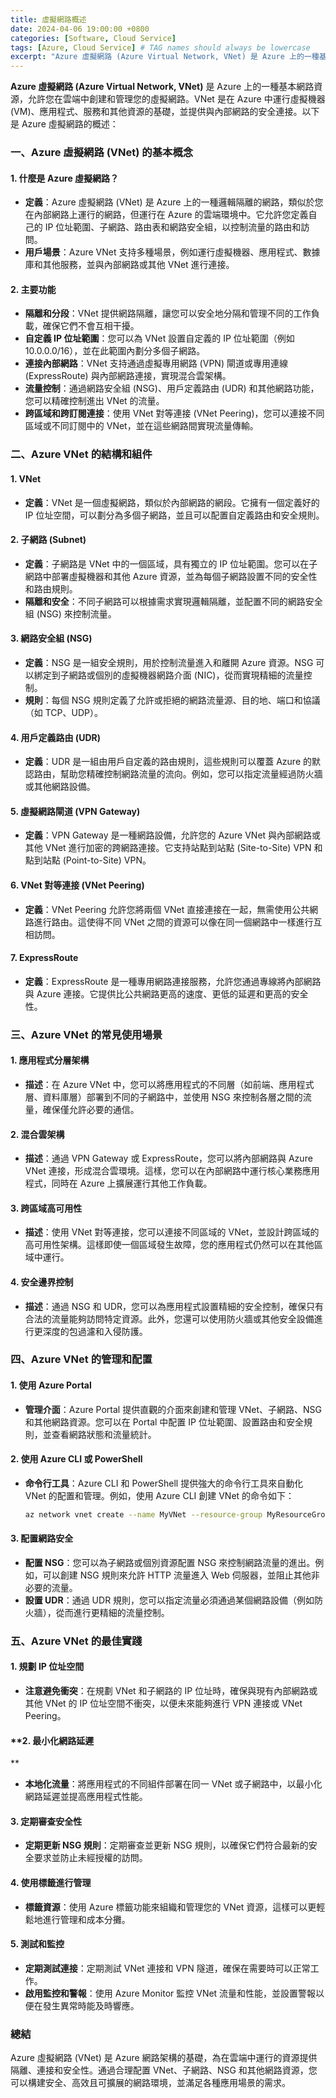 ```yaml
---
title: 虛擬網路概述
date: 2024-04-06 19:00:00 +0800
categories: [Software, Cloud Service]
tags: [Azure, Cloud Service] # TAG names should always be lowercase
excerpt: "Azure 虛擬網路 (Azure Virtual Network, VNet) 是 Azure 上的一種基本網路資源，允許您在雲端中創建和管理您的虛擬網路。"
---
```


**Azure 虛擬網路 (Azure Virtual Network, VNet)** 是 Azure 上的一種基本網路資源，允許您在雲端中創建和管理您的虛擬網路。VNet 是在 Azure 中運行虛擬機器 (VM)、應用程式、服務和其他資源的基礎，並提供與內部網路的安全連接。以下是 Azure 虛擬網路的概述：

### **一、Azure 虛擬網路 (VNet) 的基本概念**

#### **1. 什麼是 Azure 虛擬網路？**
   - **定義**：Azure 虛擬網路 (VNet) 是 Azure 上的一種邏輯隔離的網路，類似於您在內部網路上運行的網路，但運行在 Azure 的雲端環境中。它允許您定義自己的 IP 位址範圍、子網路、路由表和網路安全組，以控制流量的路由和訪問。
   - **用戶場景**：Azure VNet 支持多種場景，例如運行虛擬機器、應用程式、數據庫和其他服務，並與內部網路或其他 VNet 進行連接。

#### **2. 主要功能**
   - **隔離和分段**：VNet 提供網路隔離，讓您可以安全地分隔和管理不同的工作負載，確保它們不會互相干擾。
   - **自定義 IP 位址範圍**：您可以為 VNet 設置自定義的 IP 位址範圍（例如 10.0.0.0/16），並在此範圍內劃分多個子網路。
   - **連接內部網路**：VNet 支持通過虛擬專用網路 (VPN) 閘道或專用連線 (ExpressRoute) 與內部網路連接，實現混合雲架構。
   - **流量控制**：通過網路安全組 (NSG)、用戶定義路由 (UDR) 和其他網路功能，您可以精確控制進出 VNet 的流量。
   - **跨區域和跨訂閱連接**：使用 VNet 對等連接 (VNet Peering)，您可以連接不同區域或不同訂閱中的 VNet，並在這些網路間實現流量傳輸。

### **二、Azure VNet 的結構和組件**

#### **1. VNet**
   - **定義**：VNet 是一個虛擬網路，類似於內部網路的網段。它擁有一個定義好的 IP 位址空間，可以劃分為多個子網路，並且可以配置自定義路由和安全規則。

#### **2. 子網路 (Subnet)**
   - **定義**：子網路是 VNet 中的一個區域，具有獨立的 IP 位址範圍。您可以在子網路中部署虛擬機器和其他 Azure 資源，並為每個子網路設置不同的安全性和路由規則。
   - **隔離和安全**：不同子網路可以根據需求實現邏輯隔離，並配置不同的網路安全組 (NSG) 來控制流量。

#### **3. 網路安全組 (NSG)**
   - **定義**：NSG 是一組安全規則，用於控制流量進入和離開 Azure 資源。NSG 可以綁定到子網路或個別的虛擬機器網路介面 (NIC)，從而實現精細的流量控制。
   - **規則**：每個 NSG 規則定義了允許或拒絕的網路流量源、目的地、端口和協議（如 TCP、UDP）。

#### **4. 用戶定義路由 (UDR)**
   - **定義**：UDR 是一組由用戶自定義的路由規則，這些規則可以覆蓋 Azure 的默認路由，幫助您精確控制網路流量的流向。例如，您可以指定流量經過防火牆或其他網路設備。

#### **5. 虛擬網路閘道 (VPN Gateway)**
   - **定義**：VPN Gateway 是一種網路設備，允許您的 Azure VNet 與內部網路或其他 VNet 進行加密的跨網路連接。它支持站點到站點 (Site-to-Site) VPN 和點到站點 (Point-to-Site) VPN。

#### **6. VNet 對等連接 (VNet Peering)**
   - **定義**：VNet Peering 允許您將兩個 VNet 直接連接在一起，無需使用公共網路進行路由。這使得不同 VNet 之間的資源可以像在同一個網路中一樣進行互相訪問。

#### **7. ExpressRoute**
   - **定義**：ExpressRoute 是一種專用網路連接服務，允許您通過專線將內部網路與 Azure 連接。它提供比公共網路更高的速度、更低的延遲和更高的安全性。

### **三、Azure VNet 的常見使用場景**

#### **1. 應用程式分層架構**
   - **描述**：在 Azure VNet 中，您可以將應用程式的不同層（如前端、應用程式層、資料庫層）部署到不同的子網路中，並使用 NSG 來控制各層之間的流量，確保僅允許必要的通信。

#### **2. 混合雲架構**
   - **描述**：通過 VPN Gateway 或 ExpressRoute，您可以將內部網路與 Azure VNet 連接，形成混合雲環境。這樣，您可以在內部網路中運行核心業務應用程式，同時在 Azure 上擴展運行其他工作負載。

#### **3. 跨區域高可用性**
   - **描述**：使用 VNet 對等連接，您可以連接不同區域的 VNet，並設計跨區域的高可用性架構。這樣即使一個區域發生故障，您的應用程式仍然可以在其他區域中運行。

#### **4. 安全邊界控制**
   - **描述**：通過 NSG 和 UDR，您可以為應用程式設置精細的安全控制，確保只有合法的流量能夠訪問特定資源。此外，您還可以使用防火牆或其他安全設備進行更深度的包過濾和入侵防護。

### **四、Azure VNet 的管理和配置**

#### **1. 使用 Azure Portal**
   - **管理介面**：Azure Portal 提供直觀的介面來創建和管理 VNet、子網路、NSG 和其他網路資源。您可以在 Portal 中配置 IP 位址範圍、設置路由和安全規則，並查看網路狀態和流量統計。

#### **2. 使用 Azure CLI 或 PowerShell**
   - **命令行工具**：Azure CLI 和 PowerShell 提供強大的命令行工具來自動化 VNet 的配置和管理。例如，使用 Azure CLI 創建 VNet 的命令如下：
     ```bash
     az network vnet create --name MyVNet --resource-group MyResourceGroup --address-prefix 10.0.0.0/16 --subnet-name MySubnet --subnet-prefix 10.0.1.0/24
     ```

#### **3. 配置網路安全**
   - **配置 NSG**：您可以為子網路或個別資源配置 NSG 來控制網路流量的進出。例如，可以創建 NSG 規則來允許 HTTP 流量進入 Web 伺服器，並阻止其他非必要的流量。
   - **設置 UDR**：通過 UDR 規則，您可以指定流量必須通過某個網路設備（例如防火牆），從而進行更精細的流量控制。

### **五、Azure VNet 的最佳實踐**

#### **1. 規劃 IP 位址空間**
   - **注意避免衝突**：在規劃 VNet 和子網路的 IP 位址時，確保與現有內部網路或其他 VNet 的 IP 位址空間不衝突，以便未來能夠進行 VPN 連接或 VNet Peering。

#### **2. 最小化網路延遲

**
   - **本地化流量**：將應用程式的不同組件部署在同一 VNet 或子網路中，以最小化網路延遲並提高應用程式性能。

#### **3. 定期審查安全性**
   - **定期更新 NSG 規則**：定期審查並更新 NSG 規則，以確保它們符合最新的安全要求並防止未經授權的訪問。

#### **4. 使用標籤進行管理**
   - **標籤資源**：使用 Azure 標籤功能來組織和管理您的 VNet 資源，這樣可以更輕鬆地進行管理和成本分攤。

#### **5. 測試和監控**
   - **定期測試連接**：定期測試 VNet 連接和 VPN 隧道，確保在需要時可以正常工作。
   - **啟用監控和警報**：使用 Azure Monitor 監控 VNet 流量和性能，並設置警報以便在發生異常時能及時響應。

### **總結**

Azure 虛擬網路 (VNet) 是 Azure 網路架構的基礎，為在雲端中運行的資源提供隔離、連接和安全性。通過合理配置 VNet、子網路、NSG 和其他網路資源，您可以構建安全、高效且可擴展的網路環境，並滿足各種應用場景的需求。
